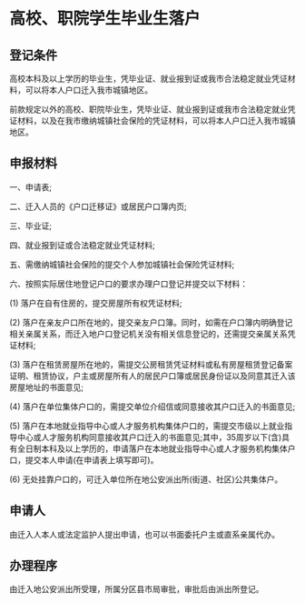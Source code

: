 # 高校、职院学生毕业生落户

## 登记条件

高校本科及以上学历的毕业生，凭毕业证、就业报到证或我市合法稳定就业凭证材料，可以将本人户口迁入我市城镇地区。

前款规定以外的高校、职院毕业生，凭毕业证、就业报到证或我市合法稳定就业凭证材料，以及在我市缴纳城镇社会保险的凭证材料，可以将本人户口迁入我市城镇地区。

## 申报材料

一、申请表;

二、迁入人员的《户口迁移证》或居民户口簿内页;

三、毕业证;

四、就业报到证或合法稳定就业凭证材料;

五、需缴纳城镇社会保险的提交个人参加城镇社会保险凭证材料;

六、按照实际居住地登记户口的要求办理户口登记并提交以下材料：

  (1) 落户在自有住房的，提交房屋所有权凭证材料;

  (2) 落户在亲友户口所在地的，提交亲友户口簿。同时，如需在户口簿内明确登记相关亲属关系，而迁入地户口登记机关没有相关信息登记的，还需提交亲属关系凭证材料;

  (3) 落户在租赁房屋所在地的，需提交公房租赁凭证材料或私有房屋租赁登记备案证明、租赁协议，户主或房屋所有人的居民户口簿或居民身份证以及同意其迁入该房屋地址的书面意见;

  (4) 落户在单位集体户口的，需提交单位介绍信或同意接收其户口迁入的书面意见;

  (5) 落户在本地就业指导中心或人才服务机构集体户口的，需提交市级以上就业指导中心或人才服务机构同意接收其户口迁入的书面意见;其中，35周岁以下(含)具有全日制本科及以上学历的，申请落户在本地就业指导中心或人才服务机构集体户口，提交本人申请(在申请表上填写即可)。

  (6) 无处挂靠户口的，可迁入单位所在地公安派出所(街道、社区)公共集体户。

## 申请人

由迁入人本人或法定监护人提出申请，也可以书面委托户主或直系亲属代办。

## 办理程序

由迁入地公安派出所受理，所属分区县市局审批，审批后由派出所登记。